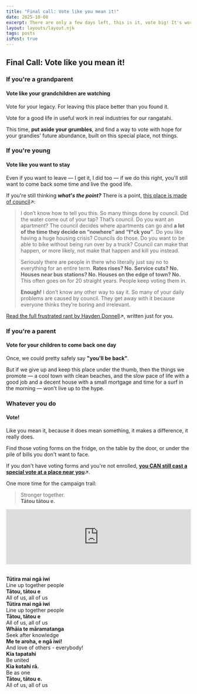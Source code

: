 ```yaml
---
title: "Final call: Vote like you mean it!"
date: 2025-10-08
excerpt: There are only a few days left, this is it, vote big! It's worth it.
layout: layouts/layout.njk
tags: posts
isPost: true
---
```


## Final Call: Vote like you mean it!

### If you're a grandparent

#### Vote like your grandchildren are watching

Vote for your legacy. For leaving this place better than you found it. 

Vote for a good life in useful work in real industries for our rangatahi. 

This time, **put aside your grumbles**, and find a way to vote with hope for your grandies' future abundance, built on this special place, not things.

### If you're young

#### Vote like you want to stay

Even if you want to leave &mdash; I get it, I did too &mdash; if we do this right, you'll still want to come back some time and live the good life.

If you're still thinking ***what's the point?*** There is a point, <a href="https://thespinoff.co.nz/politics/06-10-2025/city-is-made-of-council" target="_blank">this place is made of council</a>&#8599;:

>I don’t know how to tell you this. So many things done by council. Did the water come out of your tap? That’s council. Do you want an apartment? The council decides where apartments can go and **a lot of the time they decide on “nowhere” and “f*ck you”**. Do you like having a huge housing crisis? Councils do those. Do you want to be able to bike without being run over by a truck? Council can make that happen, or more likely, not make that happen and kill you instead.
>
>Seriously there are people in there who literally just say no to everything for an entire term. **Rates rises? No. Service cuts? No. Houses near bus stations? No. Houses on the edge of town? No.** This often goes on for 20 straight years. People keep voting them in. 
>
>**Enough!** I don’t know any other way to say it. So many of your daily problems are caused by council. They get away with it because everyone thinks they’re boring and irrelevant.

<a href="https://thespinoff.co.nz/politics/06-10-2025/city-is-made-of-council" target="_blank">Read the full frustrated rant by Hayden Donnell</a>&#8599;, written just for you.

### If you're a parent

#### Vote for your children to come back one day

Once, we could pretty safely say **"you'll be back"**. 

But if we give up and keep this place under the thumb, then the things we promote &mdash; a cool town with clean beaches, and the slow pace of life with a good job and a decent house with a small mortgage and time for a surf in the morning &mdash; won't live up to the hype.

### Whatever you do

#### Vote!

Like you mean it, because it does mean something, it makes a difference, it really does.

Find those voting forms on the fridge, on the table by the door, or under the pile of bills you don't want to face.

If you don't have voting forms and you're not enrolled, <a href="https://www.gdc.govt.nz/council/2025-elections/vote#heading-2" target="_blank"><strong>you CAN still cast a special vote at a place near you</strong></a>&#8599;.

One more time for the campaign trail:

>Stronger together.  
>**Tātou tātou e.**

<div class="video-container">
    <iframe width="100%" src="https://www.youtube.com/embed/EAq2tFvWrfc?si=ptFWB1fgUJMmMgsJ" title="YouTube video player" frameborder="0" allow="accelerometer; autoplay; clipboard-write; encrypted-media; gyroscope; picture-in-picture; web-share" referrerpolicy="strict-origin-when-cross-origin" allowfullscreen></iframe>
</div>

&nbsp;  
**Tūtira mai ngā iwi**  
Line up together people  
**Tātou, tātou e**  
All of us, all of us  
**Tūtira mai ngā iwi**  
Line up together people  
**Tātou, tātou e**  
All of us, all of us  
**Whāia te māramatanga**  
Seek after knowledge  
**Me te aroha, e ngā iwi!**  
And love of others - everybody!  
**Kia tapatahi**  
Be united  
**Kia kotahi rā.**  
Be as one  
**Tātou, tātou e.**  
All of us, all of us  

